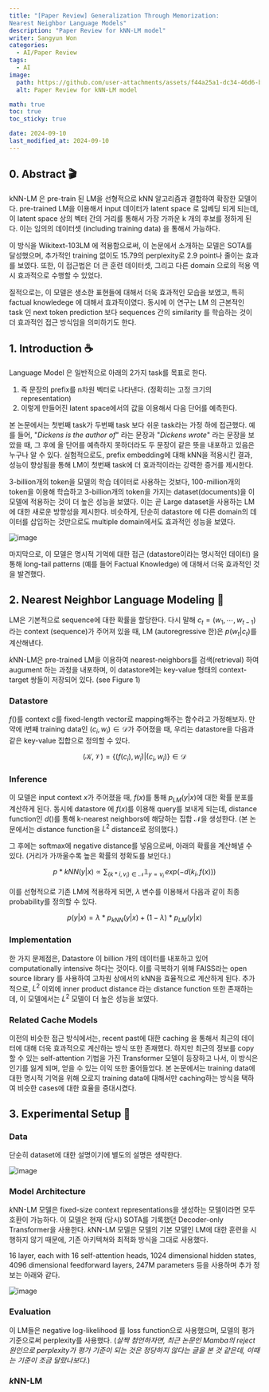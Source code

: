 ```yaml
---
title: "[Paper Review] Generalization Through Memorization:
Nearest Neighbor Language Models"
description: "Paper Review for kNN-LM model"
writer: Sangyun Won
categories:
  - AI/Paper Review
tags:
  - AI
image:
  path: https://github.com/user-attachments/assets/f44a25a1-dc34-46d6-b024-8a1a881f5953
  alt: Paper Review for kNN-LM model

math: true
toc: true
toc_sticky: true

date: 2024-09-10
last_modified_at: 2024-09-10
---
```


## 0. Abstract 🎬

kNN-LM 은 pre-train 된 LM을 선형적으로 kNN 알고리즘과 결합하여 확장한 모델이다. pre-trained LM을 이용해서 input 데이터가 latent space 로 임베딩 되게 되는데, 이 latent space 상의 벡터 간의 거리를 통해서 가장 가까운 k 개의 후보를 정하게 된다. 이는 임의의 데이터셋 (including training data) 을 통해서 가능하다.

이 방식을 Wikitext-103LM 에 적용함으로써, 이 논문에서 소개하는 모델은 SOTA를 달성했으며, 추가적인 training 없이도 15.79의 perplexity로 2.9 point나 줄이는 효과를 보였다. 또한, 이 접근법은 더 큰 훈련 데이터셋, 그리고 다른 domain 으로의 적용 역시 효과적으로 수행할 수 있었다.

질적으로는, 이 모델은 생소한 표현들에 대해서 더욱 효과적인 모습을 보였고, 특히 factual knowledege 에 대해서 효과적이였다. 동시에 이 연구는 LM 의 근본적인 task 인 next token prediction 보다 sequences 간의 similarity 를 학습하는 것이 더 효과적인 접근 방식임을 의미하기도 한다.

## 1. Introduction ☕️

Language Model 은 일반적으로 아래의 2가지 task를 목표로 한다.

1. 즉 문장의 prefix를 n차원 벡터로 나타낸다. (정확히는 고정 크기의 representation)
2. 이렇게 만들어진 latent space에서의 값을 이용해서 다음 단어를 예측한다.

본 논문에서는 첫번째 task가 두번째 task 보다 쉬운 task라는 가정 하에 접근했다. 예를 들어, "_Dickens is the author of_" 라는 문장과 "_Dickens wrote_" 라는 문장을 보았을 때, 그 후에 올 단어를 예측하지 못하더라도 두 문장이 같은 뜻을 내포하고 있음은 누구나 알 수 있다. 실험적으로도, prefix embedding에 대해 kNN을 적용시킨 결과, 성능이 향상됨을 통해 LM이 첫번째 task에 더 효과적이라는 강력한 증거를 제시한다.

3-billion개의 token을 모델의 학습 데이터로 사용하는 것보다, 100-million개의 token을 이용해 학습하고 3-billion개의 token을 가지는 dataset(documents)을 이 모델에 적용하는 것이 더 높은 성능을 보였다. 이는 곧 Large dataset을 사용하는 LM에 대한 새로운 방향성을 제시한다. 비슷하게, 단순히 datastore 에 다른 domain의 데이터를 삽입하는 것만으로도 multiple domain에서도 효과적인 성능을 보였다.

![image](https://github.com/user-attachments/assets/f44a25a1-dc34-46d6-b024-8a1a881f5953)

마지막으로, 이 모델은 명시적 기억에 대한 접근 (datastore이라는 명시적인 데이터) 을 통해 long-tail patterns (예를 들어 Factual Knowledge) 에 대해서 더욱 효과적인 것을 발견했다.

## 2. Nearest Neighbor Language Modeling 🧐

LM은 기본적으로 sequence에 대한 확률을 할당한다. 다시 말해 $c_t = (w_1, \cdots , w_{t-1})$ 라는 context (sequence)가 주어져 있을 때, LM (autoregressive 한)은
$p(w_t|c_t)$를 계산해낸다.

*k*NN-LM은 pre-trained LM을 이용하여 nearest-neighbors를 검색(retrieval) 하여 augument 하는 과정을 내포하며, 이 datastore에는 key-value 형태의 context-target 쌍들이 저장되어 있다. (see Figure 1)

### Datastore

$f()$를 context $c$를 fixed-length vector로 mapping해주는 함수라고 가정해보자. 만약에 i번째 training data인 $(c_i, w_i) \in \mathcal{D}$가 주어졌을 때, 우리는 datastore을 다음과 같은 key-value 집합으로 정의할 수 있다.

$$
(\mathcal{K}, \mathcal{V}) = \{(f(c_i), w_i)|(c_i, w_i)\} \in \mathcal{D}
$$

### Inference

이 모델은 input context $x$가 주어졌을 때, $f(x)$를 통해 $p_{LM}(y|x)$에 대한 확률 분포를 계산하게 된다. 동시에 datastore 에 $f(x)$를 이용해 query를 보내게 되는데, distance function인 $d()$를 통해 k-nearest neighbors에 해당하는 집합 $\mathcal{N}$을 생성한다.
(본 논문에서는 distance function을 $L^2$ distance로 정의했다.)

그 후에는 softmax에 negative distance를 넣음으로써, 아래의 확률을 계산해낼 수 있다. (거리가 가까울수록 높은 확률의 정확도를 보인다.)

$$
p*{kNN}(y|x) \propto \sum_{(k*i, v_i) \in \mathcal{N}}{\mathbb{1}_{y=v_i} \, exp(-d(k_i, f(x)))}
$$

이를 선형적으로 기존 LM에 적용하게 되면, $\lambda$ 변수를 이용해서 다음과 같이 최종 probability를 정의할 수 있다.

$$p(y|x) = \lambda * p_{kNN}(y|x) + (1 - \lambda) * p_{LM}(y|x)$$

### Implementation

한 가지 문제점은, Datastore 이 billion 개의 데이터를 내포하고 있어 computationally intensive 하다는 것이다. 이를 극복하기 위해 FAISS라는 open source library 를 사용하여 고차원 상에서의 kNN을 효율적으로 계산하게 된다. 추가적으로, $L^2$ 이외에 inner product distance 라는 distance function 또한 존재하는데, 이 모델에서는 $L^2$ 모델이 더 높은 성능을 보였다.

### Related Cache Models

이전의 비슷한 접근 방식에서는, recent past에 대한 caching 을 통해서 최근의 데이터에 대해 더욱 효과적으로 계산하는 방식 또한 존재했다. 하지만 최근의 정보를 copy할 수 있는 self-attention 기법을 가진 Transformer 모델이 등장하고 나서, 이 방식은 인기를 잃게 되며, 얻을 수 있는 이익 또한 줄어들었다. 본 논문에서는 training data에 대한 명시적 기억을 위해 오로지 training data에 대해서만 caching하는 방식을 택하여 비슷한 cases에 대한 효율을 증대시켰다.

## 3. Experimental Setup 🥽

### Data

단순히 dataset에 대한 설명이기에 별도의 설명은 생략한다.

![image](https://github.com/user-attachments/assets/61a7608f-8383-4799-b01c-fdd0bd523ff9)

### Model Architecture

*k*NN-LM 모델은 fixed-size context representations을 생성하는 모델이라면 모두 호환이 가능하다. 이 모델은 현재 (당시) SOTA를 기록했던 Decoder-only Transformer을 사용한다. *k*NN-LM 모델은 모델의 기본 모델인 LM에 대한 훈련을 시행하지 않기 때문에, 기존 아키텍쳐와 최적화 방식을 그대로 사용했다.

16 layer, each with 16 self-attention heads, 1024 dimensional hidden states, 4096 dimensional feedforward layers, 247M parameters 등을 사용하며 추가 정보는 아래와 같다.

![image](https://github.com/user-attachments/assets/0389fbaa-e033-4f79-9977-b2956de075fd)

### Evaluation

이 LM들은 negative log-likelihood 를 loss function으로 사용했으며, 모델의 평가 기준으로써 perplexity를 사용했다. (_살짝 첨언하자면, 최근 논문인 Mamba의 reject 원인으로 perplexity가 평가 기준이 되는 것은 정당하지 않다는 글을 본 것 같은데, 이때는 기준이 조금 달랐나보다._)

### *k*NN-LM
